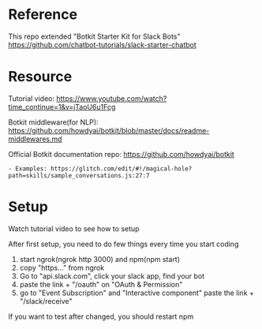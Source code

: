 # Reference
This repo extended "Botkit Starter Kit for Slack Bots"
https://github.com/chatbot-tutorials/slack-starter-chatbot

# Resource
Tutorial video: https://www.youtube.com/watch?time_continue=1&v=jTaoU6u1Fcg

Botkit middleware(for NLP): https://github.com/howdyai/botkit/blob/master/docs/readme-middlewares.md

Official Botkit documentation repo: https://github.com/howdyai/botkit

    - Examples: https://glitch.com/edit/#!/magical-hole?path=skills/sample_conversations.js:27:7

# Setup
Watch tutorial video to see how to setup

After first setup, you need to do few things every time you start coding

1. start ngrok(ngrok http 3000) and npm(npm start)
2. copy "https..." from ngrok
3. Go to "api.slack.com", click your slack app, find your bot
4. paste the link + "/oauth" on "OAuth & Permission"
5. go to "Event Subscription" and "Interactive component" paste the link + "/slack/receive"
 
If you want to test after changed, you should restart npm